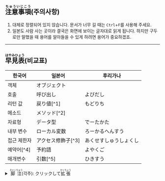 ﻿## <ruby>注意事項<rp> (</rp><rt>ちゅういじこう</rt><rp>) </rp></ruby>(주의사항)

1. 대체로 정렬되어 있지 않습니다. 문서가 너무 길 때는 `Ctrl`+`F`를 사용해 주세요.
2. 일본도 사람 사는 곳이라 결국은 화면에 보이는 글자대로 읽게 됩니다. 하지만 구두로만 말했을 때 용어를 알아들을 수 있게 하려면 용어가 중요하겠죠.

---

## <ruby>早見表<rp> (</rp><rt>はやみひょう</rt><rp>) </rp></ruby>(비교표)

| 한국어 | 일본어 | 후리가나 |
|---|---|---|
| 객체 | オブジェクト | |
| 호출 | 呼び出し | よびだし |
| 리턴 값 | 戻り値[^1] | もどりち |
| 메소드 | メソッド[^2] ||
| 자료형 | データ型 | でーたかた |
| 내부 변수 | ローカル変数 | ろーかるへんすう |
| 접근 제한자 | アクセス修飾子[^3] | あくせすしゅうしょくし |
| 예약어[^4] | 予約語 | よやくご |
| 매개변수 | 引数[^5] | ひきすう |

<details><summary><ruby>脚注<rp> (</rp><rt>きゃくちゅう</rt><rp>) </rp></ruby>(각주): クリックして<ruby>拡張<rp> (</rp><rt>かくちょう</rt><rp>) </rp></ruby></summary>
[^1]: 返り値(かえりち)라고도 부름.
[^2]: 메, 솟, 도 이렇다. 메소-도 같은 게 아님에 주의. Java 외부에서는 함수(関数; かんすう)라는 말도 사용한다.
[^3]: 액세스(접근) 수식자라는 뜻.
[^4]: 키워드(keyword; キーワード)라고도 한다.
[^5]: パラメータ(패러미터)라는 표현을 사용하기도 한다. *무언가 차이가 있는 느낌이지만 이해가 되진 않았습니다.*
</details>